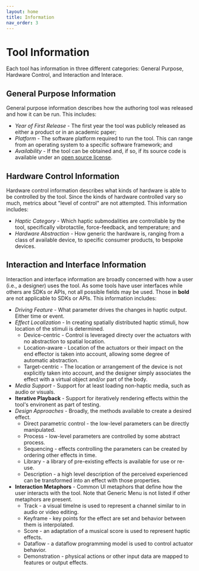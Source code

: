 ```yaml
---
layout: home
title: Information
nav_order: 3
---
```


# Tool Information

Each tool has information in three different categories: General Purpose, Hardware Control, and Interaction and Interace.

## General Purpose Information

General purpose information describes how the authoring tool was released and how it can be run.
This includes:

* *Year of First Release* - The first year the tool was publicly released as either a product or in an academic paper;
* *Platform* - The software platform required to run the tool. This can range from an operating system to a specific software framework; and
* *Availability* - If the tool can be obtained and, if so, if its source code is available under an [open source license](https://opensource.org/osd).

## Hardware Control Information

Hardware control information describes what kinds of hardware is able to be controlled by the tool.
Since the kinds of hardware controlled vary so much, metrics about "level of control" are not attempted.
This information includes:

* *Haptic Category* - Which haptic submodalities are controllable by the tool, specifically vibrotactile, force-feedback, and temperature; and
* *Hardware Abstraction* - How generic the hardware is, ranging from a class of available device, to specific consumer products, to bespoke devices.

## Interaction and Interface Information

Interaction and interface information are broadly concerned with how a user (i.e., a designer) uses the tool.
As some tools have user interfaces while others are SDKs or APIs, not all possible fields may be used. Those in **bold** are not applicable to SDKs or APIs.
This information includes:

* *Driving Feature* - What parameter drives the changes in haptic output. Either time or event.
* *Effect Localization* - In creating spatially distributed haptic stimuli, how location of the stimuli is determined.
    * Device-centric - Control is leveraged directy over the actuators with no abstraction to spatial location.
    * Location-aware - Location of the actuators or their impact on the end effector is taken into account, allowing some degree of automatic abstraction.
    * Target-centric - The location or arrangement of the device is not explicitly taken into account, and the designer simply associates the effect with a virtual object and/or part of the body.
* *Media Support* - Support for at least loading non-haptic media, such as audio or visuals.
* **Iterative Playback** - Support for iteratively rendering effects within the tool's environent as part of testing.
* *Design Approaches* - Broadly, the methods available to create a desired effect.
    * Direct parametric control - the low-level parameters can be directly manipulated.
    * Process - low-level parameters are controlled by some abstract process.
    * Sequencing - effects controlling the parameters can be created by ordering other effects in time.
    * Library - a library of pre-existing effects is available for use or re-use.
    * Description - a high level description of the perceived experienced can be transformed into an effect with those properties.
* **Interaction Metaphors** - Common UI metaphors that define how the user interacts with the tool. Note that Generic Menu is not listed if other metaphors are present.
    * Track - a visual timelne is used to represent a channel similar to in audio or video editing.
    * Keyframe - key points for the effect are set and behavior between them is interpolated.
    * Score - an adaptation of a musical score is used to represent haptic effects.
    * Dataflow - a dataflow programming model is used to control actuator behavior.
    * Demonstration - physical actions or other input data are mapped to features or output effects.
